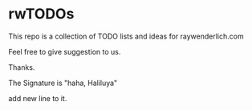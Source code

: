# rwTODOs

This repo is a collection of TODO lists and ideas for raywenderlich.com

Feel free to give suggestion to us.

Thanks.


The Signature is "haha, Haliluya"

add new line to it.
